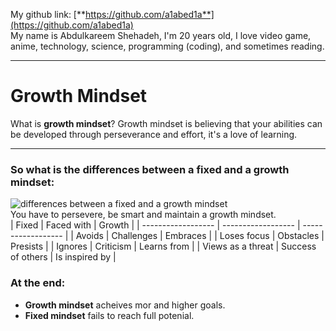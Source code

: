My github link: [**https://github.com/a1abed1a**](https://github.com/a1abed1a)  
My name is Abdulkareem Shehadeh, I'm 20 years old, I love video game, anime, technology, science, programming (coding), and sometimes reading.

---
# Growth Mindset
What is **growth mindset**?
Growth mindset is believing that your abilities can be developed through perseverance and effort, it's a love of learning.

---
### So what is the differences between a fixed and a growth mindset:
![differences between a fixed and a growth mindset](https://i2.wp.com/atlassianblog.wpengine.com/wp-content/uploads/NewGrowthMindset2.png?resize=800%2C1000&ssl=1)  
You have to persevere, be smart and maintain a growth mindset.  
| Fixed              | Faced with         | Growth             |
| ------------------ | ------------------ | ------------------ |
| Avoids             | Challenges         | Embraces           |
| Loses focus        | Obstacles          | Presists           |
| Ignores            | Criticism          | Learns from        |
| Views as a threat  | Success of others  | Is inspired by     |
### At the end:
- **Growth mindset** acheives mor and higher goals.
- **Fixed mindset** fails to reach full potenial.
